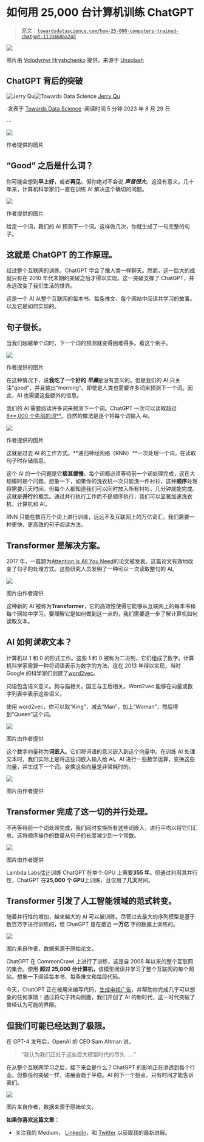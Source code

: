 # 如何用 25,000 台计算机训练 ChatGPT

> 原文：[`towardsdatascience.com/how-25-000-computers-trained-chatgpt-11104686a24d`](https://towardsdatascience.com/how-25-000-computers-trained-chatgpt-11104686a24d)

![](img/fb497373dd0aa1eee593aec71f7c2eb5.png)

照片由 [Volodymyr Hryshchenko](https://unsplash.com/@lunarts?utm_source=medium&utm_medium=referral) 提供，来源于 [Unsplash](https://unsplash.com/?utm_source=medium&utm_medium=referral)

## ChatGPT 背后的突破

[](https://medium.com/@JerryQu?source=post_page-----11104686a24d--------------------------------)![Jerry Qu](https://medium.com/@JerryQu?source=post_page-----11104686a24d--------------------------------)[](https://towardsdatascience.com/?source=post_page-----11104686a24d--------------------------------)![Towards Data Science](https://towardsdatascience.com/?source=post_page-----11104686a24d--------------------------------) [Jerry Qu](https://medium.com/@JerryQu?source=post_page-----11104686a24d--------------------------------)

·发表于 [Towards Data Science](https://towardsdatascience.com/?source=post_page-----11104686a24d--------------------------------) ·阅读时间 5 分钟·2023 年 8 月 29 日

--

![](img/017490466c0e04b2cbad388da6184527.png)

作者提供的图片

## “Good” 之后是什么词？

你可能会想到**早上好**，或者**再见**。但你绝对不会说 ***声音很大***。这没有意义。几十年来，计算机科学家们一直在训练 AI 解决这个确切的问题。

![](img/7dc5b0ba4db5b44c14f7e911d0c78e4b.png)

作者提供的图片

给定一个词，我们的 AI 预测下一个词。这样做几次，你就生成了一句完整的句子。

## 这就是 ChatGPT 的工作原理。

经过整个互联网的训练，ChatGPT 学会了像人类一样聊天。然而，这一巨大的成就只有在 2010 年代末期的突破之后才得以实现。这一突破支撑了 ChatGPT，并永远改变了我们生活的世界。

这是一个 AI 从整个互联网的每本书、每条推文、每个网站中阅读并学习的故事。以及它是如何实现的。

## 句子很长。

当我们超越单个词时，下一个词的预测就变得困难得多。看这个例子。

![](img/95206d3ccd94b8360832e3a957bbc553.png)

作者提供的图片

在这种情况下，说**我吃了一个好的 *早晨***是没有意义的。但是我们的 AI 只关注“good”，并且输出“morning”。即使是人类也需要许多词来预测下一个词。因此，AI 也需要这些额外的信息。

我们的 AI 需要阅读许多词来预测下一个词。ChatGPT 一次可以读取超过 [8**,000 个先前的词**](https://platform.openai.com/docs/models/gpt-4)。自然的做法是逐个将每个词输入 AI。

![](img/360c316240c0e46b9028be0312978d1b.png)

作者提供的图片

这就是过去 AI 的工作方式。**递归神经网络（RNN）**一次处理一个词，在读取句子时存储信息。

这个 AI 的一个问题是它**极其缓慢**。每个词都必须等待前一个词处理完成，这在大规模时是个问题。想象一下，如果你的洗衣机一次只能洗一件衬衫，这种**顺序**处理将需要几天时间。但每个人都知道我们可以同时放入所有衬衫，几分钟就能完成。这就是**并行**的概念。通过并行执行工作而不是顺序执行，我们可以显著加速洗衣机、计算机和 AI。

RNN 只能在数百万个词上进行训练，远远不及互联网上的万亿词汇。我们需要一种更快、更高效的句子阅读方法。

## Transformer 是解决方案。

2017 年，一篇题为[Attention Is All You Need](https://arxiv.org/pdf/1706.03762.pdf)的论文被发表。这篇论文有效地改变了句子的处理方式。这些研究人员发明了一种可以一次读取整句的 AI。

![](img/57482a64785dad9087764a67ed93030e.png)

图片由作者提供

这种新的 AI 被称为**Transformer**，它的高效性使得它能够从互联网上的每本书和每个网站中学习。要理解它是如何做到这一点的，我们需要退一步了解计算机如何读取文本。

## AI 如何*读取*文本？

计算机以 1 和 0 的形式工作。这些 1 和 0 被称为二进制，它们组成了数字。计算机科学家需要一种将词语表示为数字的方法。这在 2013 年得以实现，当时 Google 的科学家们创建了[word2vec](https://arxiv.org/pdf/1301.3781.pdf)。

词语包含语义意义。狗与猫相关。国王与王后相关。Word2vec 能够在向量或数字列表中表示这些语义。

使用 word2vec，你可以取“King”，减去“Man”，加上“Woman”，然后得到“Queen”这个词。

![](img/8ad19072bc348084f2cb45c6c4cabb10.png)

图片由作者提供

这个数字向量称为**词嵌入**。它们将词语的意义嵌入到这个向量中。在训练 AI 处理文本时，我们实际上是将这些词嵌入输入给 AI。AI 进行一些数学运算，变换这些向量，并生成下一个词。变换这些向量是非常耗时的。

![](img/d522677b058694cb0e63b6d615679c19.png)

图片由作者提供

## Transformer 完成了这一切的并行处理。

不再等待前一个词处理完成，我们同时变换所有这些词嵌入，进行平均以将它们汇总。这将顺序操作的数量从句子的长度减少到一个常数。

![](img/c38eade80bd1eb798eba17d4f0092e89.png)

图片由作者提供

Lambda Labs[估计](https://lambdalabs.com/blog/demystifying-gpt-3)训练 ChatGPT 在单个 GPU 上需要**355 年**。但通过利用其并行性，ChatGPT 在**25,000 个 GPU**上训练，且仅用了**几天**时间。

## Transformer 引发了人工智能领域的范式转变。

随着并行性的增加，越来越大的 AI 可以被训练。尽管过去最大的序列模型是基于数百万字进行训练的，但 ChatGPT 是在接近 **一万亿** 字的数据上训练的。

![](img/6a80c42f32564f938ca3dd7df397841e.png)

图片来自作者，数据来源于原始论文。

ChatGPT 在 CommonCrawl 上进行了训练，这是自 2008 年以来的整个互联网的集合。使用 **超过 25,000 台计算机**，该模型阅读并学习了整个互联网的每个网站。想象一下阅读每本书、每条推文和每段代码。

今天，ChatGPT 正在被用来编写代码，[生成电视广告](https://openai.com/customer-stories/waymark)，并帮助你完成几乎可以想象的任何事情！通过将句子转向侧面，我们开创了 AI 的新时代，这一时代突破了曾经认为可能的界限。

## 但我们可能已经达到了极限。

在 GPT-4 发布后，OpenAI 的 CEO Sam Altman 说，

> “我认为我们正处于这些巨大模型时代的尽头……”

在从整个互联网学习之后，接下来会是什么？ChatGPT 的影响正在渗透到每个行业。但像任何突破一样，进展会趋于平稳。AI 的下一个拐点，只有时间才能告诉我们。

![](img/54adf62cdc3227169027831f8dd9b06c.png)

图片来自作者，数据来源于原始论文。

**如果你喜欢这篇文章：**

+   关注我的 Medium， [LinkedIn](https://www.linkedin.com/in/jerry-qu/)，和 [Twitter](https://twitter.com/JerryQu2) 以获取我的最新进展。
